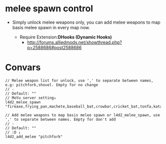 # melee spawn control

- Simply unlock melee weapons only, you can add melee weapons to map basis melee spawn in every map now.

	- Require Extension:**DHooks (Dynamic Hooks)**
		- http://forums.alliedmods.net/showthread.php?p=2588686#post2588686

# Convars
```
// Melee weapon list for unlock, use ',' to separate between names, e.g: pitchfork,shovel. Empty for no change 
// -  
// Default: ""
// MoYu server setting↓
l4d2_melee_spawn "fireaxe,frying_pan,machete,baseball_bat,crowbar,cricket_bat,tonfa,katana,electric_guitar,knife,golfclub,pitchfork,shovel"

// Add melee weapons to map basis melee spawn or l4d2_melee_spawn, use ',' to separate between names. Empty for don't add 
// -  
// Default: ""
// :D ↓
l4d2_add_melee "pitchfork"
```